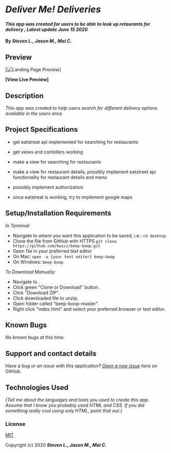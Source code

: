 # _Deliver Me! Deliveries_

#### _This app was created for users to be able to look up retaurants for delivery , Latest update June 15 2020_

#### By _**Steven L., Jason M., Mai C.**_


## Preview

[![Landing Page Preview](url-for-img)]

**[View Live Preview]**

## Description

_This app was created to help users search for different delivery options available in the users area._

## Project Specifications

* get eatstreat api implemented for searching for restaurants

* get views and contollers working

* make a view for searching for restaurants 

* make a view for restaurant details, possibly implement eatstreet api functionality for restaurant details and menu

* possibly implement authorization

* once eatstreat is working, try to implement google maps 


<!-- | Behavior | Input | Output |
|---|---|---|
|   |   |   |
|   |   |   |
|   |   |   | -->

## Setup/Installation Requirements

_In Terminal:_

* Navigate to where you want this application to be saved, i.e.:
```cd desktop```
* Clone the file from GitHub with HTTPS
```git clone https://github.com/kwicz/beep-boop.git```
* Open file in your preferred text editor
* On Mac: ```open -a {your text editor} beep-boop```
* On Windows: ```beep-boop```

_To Download Manually:_

* Navigate to .
* Click green "Clone or Download" button.
* Click "Download ZIP".
* Click downloaded file to unzip.
* Open folder called "beep-boop-master".
* Right click "index.html" and select your preferred browser or text editor.

## Known Bugs

_No known bugs at this time._

## Support and contact details

_Have a bug or an issue with this application? [Open a new issue](https://github.com/kwicz/{repo-name}/issues) here on GitHub._

## Technologies Used

_{Tell me about the languages and tools you used to create this app. Assume that I know you probably used HTML and CSS. If you did something really cool using only HTML, point that out.}_

### License

[MIT](https://choosealicense.com/licenses/mit/)

Copyright (c) 2020 **_Steven L., Jason M., Mai C._**